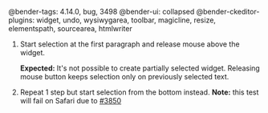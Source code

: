 @bender-tags: 4.14.0, bug, 3498
@bender-ui: collapsed
@bender-ckeditor-plugins: widget, undo, wysiwygarea, toolbar, magicline, resize, elementspath, sourcearea, htmlwriter

1. Start selection at the first paragraph and release mouse above the widget.

	**Expected:** It's not possible to create partially selected widget. Releasing mouse button keeps selection only on previously selected text.

2. Repeat 1 step but start selection from the bottom instead. **Note:** this test will fail on Safari due to [#3850](https://github.com/ckeditor/ckeditor4/issues/3850)
